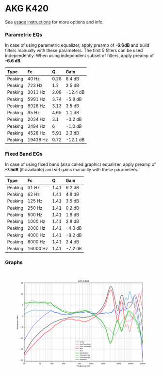 # AKG K420
See [usage instructions](https://github.com/jaakkopasanen/AutoEq#usage) for more options and info.

### Parametric EQs
In case of using parametric equalizer, apply preamp of **-6.6dB** and build filters manually
with these parameters. The first 5 filters can be used independently.
When using independent subset of filters, apply preamp of **-6.6 dB**.

| Type    | Fc       |    Q | Gain     |
|:--------|:---------|:-----|:---------|
| Peaking | 40 Hz    | 0.28 | 6.4 dB   |
| Peaking | 723 Hz   | 1.2  | 2.5 dB   |
| Peaking | 3011 Hz  | 2.08 | -12.4 dB |
| Peaking | 5991 Hz  | 3.74 | -5.8 dB  |
| Peaking | 8926 Hz  | 3.13 | 3.5 dB   |
| Peaking | 95 Hz    | 4.65 | 1.1 dB   |
| Peaking | 2034 Hz  | 3.1  | -0.2 dB  |
| Peaking | 3494 Hz  | 6    | -1.0 dB  |
| Peaking | 4528 Hz  | 5.91 | 2.3 dB   |
| Peaking | 19438 Hz | 0.72 | -12.1 dB |

### Fixed Band EQs
In case of using fixed band (also called graphic) equalizer, apply preamp of **-7.5dB**
(if available) and set gains manually with these parameters.

| Type    | Fc       |    Q | Gain    |
|:--------|:---------|:-----|:--------|
| Peaking | 31 Hz    | 1.41 | 6.2 dB  |
| Peaking | 62 Hz    | 1.41 | 4.8 dB  |
| Peaking | 125 Hz   | 1.41 | 3.5 dB  |
| Peaking | 250 Hz   | 1.41 | 0.2 dB  |
| Peaking | 500 Hz   | 1.41 | 1.8 dB  |
| Peaking | 1000 Hz  | 1.41 | 2.8 dB  |
| Peaking | 2000 Hz  | 1.41 | -4.3 dB |
| Peaking | 4000 Hz  | 1.41 | -8.2 dB |
| Peaking | 8000 Hz  | 1.41 | 2.4 dB  |
| Peaking | 16000 Hz | 1.41 | -7.2 dB |

### Graphs
![](./AKG%20K420.png)